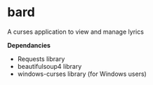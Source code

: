 # bard
A curses application to view and manage lyrics 

**Dependancies**

* Requests library
* beautifulsoup4 library
* windows-curses library (for Windows users)
